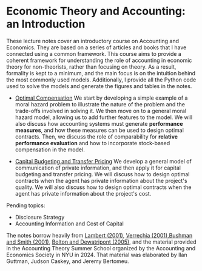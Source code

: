 # Economic Theory and Accounting: an Introduction

These lecture notes cover an introductory course on Accounting and Economics. They are based on a series of articles and books that I have connected using a common framework. This course aims to provide a coherent framework for understanding the role of accounting in economic theory for non-theorists, rather than focusing on theory. As a result, formality is kept to a minimum, and the main focus is on the intuition behind the most commonly used models. Additionally, I provide all the Python code used to solve the models and generate the figures and tables in the notes.

- [Optimal Compensation](https://marceloortizm.com/theory_lecture_notes/mora_hazard.html) We start by developing a simple example of a moral hazard problem to illustrate the nature of the problem and the trade-offs involved in solving it. We then move on to a general moral hazard model, allowing us to add further features to the model. We will also discuss how accounting systems must generate **performance measures**, and how these measures can be used to design optimal contracts. Then, we discuss the role of comparability for **relative performance evaluation** and how to incorporate stock-based compensation in the model. 

- [Capital Budgeting and Transfer Pricing](https://marceloortizm.com/theory_lecture_notes/private_inf.html) We develop a general model of communication of private information, and then apply it for capital budgeting and transfer pricing. We will discuss how to design optimal contracts when the agent has private information about the project's quality. We will also discuss how to design optimal contracts when the agent has private information about the project's cost.

Pending topics:

- Disclosure Strategy
- Accounting Information and Cost of Capital

The notes borrow heavily from [Lambert (2001)](https://www.sciencedirect.com/science/article/abs/pii/S0165410101000374?via%3Dihub), [Verrechia (2001)](https://doi.org/10.1016/S0165-4101(01)00025-8),[Bushman and Smith (2001)](https://doi.org/10.1016/S0165-4101(01)00027-1), [Bolton and Dewatripont (2005)](https://mitpress.mit.edu/9780262025768/contract-theory/), and the material provided in the Accounting Theory Summer School organized by the Accounting and Economics Society in NYU in 2024. That material was elaborated by Ilan Guttman, Judson Caskey, and Jeremy Bertomeu.